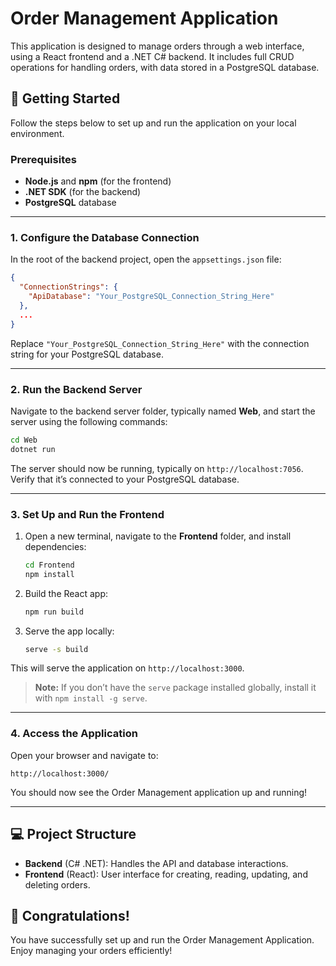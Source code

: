 # Order Management Application

This application is designed to manage orders through a web interface, using a React frontend and a .NET C# backend. It includes full CRUD operations for handling orders, with data stored in a PostgreSQL database.

## 🚀 Getting Started

Follow the steps below to set up and run the application on your local environment.

### Prerequisites

- **Node.js** and **npm** (for the frontend)
- **.NET SDK** (for the backend)
- **PostgreSQL** database

---

### 1. Configure the Database Connection

In the root of the backend project, open the `appsettings.json` file:

```json
{
  "ConnectionStrings": {
    "ApiDatabase": "Your_PostgreSQL_Connection_String_Here"
  },
  ...
}
```

Replace `"Your_PostgreSQL_Connection_String_Here"` with the connection string for your PostgreSQL database.

---

### 2. Run the Backend Server

Navigate to the backend server folder, typically named **Web**, and start the server using the following commands:

```bash
cd Web
dotnet run
```

The server should now be running, typically on `http://localhost:7056`. Verify that it’s connected to your PostgreSQL database.

---

### 3. Set Up and Run the Frontend

1. Open a new terminal, navigate to the **Frontend** folder, and install dependencies:

   ```bash
   cd Frontend
   npm install
   ```

2. Build the React app:

   ```bash
   npm run build
   ```

3. Serve the app locally:

   ```bash
   serve -s build
   ```

This will serve the application on `http://localhost:3000`.

> **Note:** If you don’t have the `serve` package installed globally, install it with `npm install -g serve`.

---

### 4. Access the Application

Open your browser and navigate to:

```url
http://localhost:3000/
```

You should now see the Order Management application up and running!

---

## 💻 Project Structure

- **Backend** (C# .NET): Handles the API and database interactions.
- **Frontend** (React): User interface for creating, reading, updating, and deleting orders.


## 🎉 Congratulations!

You have successfully set up and run the Order Management Application. Enjoy managing your orders efficiently!
